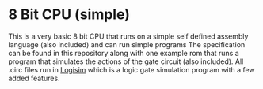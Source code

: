 # 8 Bit CPU (simple)
This is a very basic 8 bit CPU that runs on a simple self defined assembly language (also included) and can run simple programs
The specification can be found in this repository along with one example rom that runs a program that simulates the actions of the gate circuit (also included). All .circ files run in [Logisim](http://www.cburch.com/logisim/ "Logisim") which is a logic gate simulation program with a few added features.
